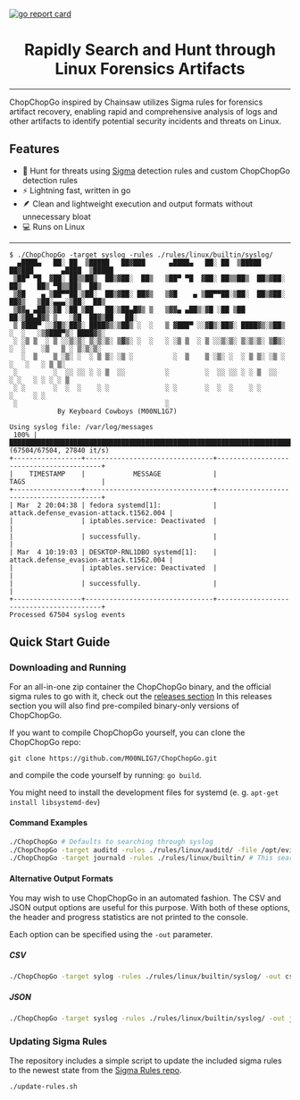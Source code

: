 [![go report card](https://goreportcard.com/badge/github.com/M00NLIG7/ChopChopGo)](https://goreportcard.com/report/github.com/M00NLIG7/ChopChopGo)

<div align="center">
 <p>
  <h1>
   Rapidly Search and Hunt through Linux Forensics Artifacts
  </h1>
 </p>
</div>

---

ChopChopGo inspired by Chainsaw utilizes Sigma rules for forensics artifact recovery, enabling rapid and comprehensive analysis of logs and other artifacts to identify potential security incidents and threats on Linux.

## Features

- :dart: Hunt for threats using [Sigma](https://github.com/SigmaHQ/sigma) detection rules and custom ChopChopGo detection rules
- :zap: Lightning fast, written in go
- :feather: Clean and lightweight execution and output formats without unnecessary bloat
- :computer: Runs on Linux

---

```
$ ./ChopChopGo -target syslog -rules ./rules/linux/builtin/syslog/
  ▄████▄   ██░ ██  ▒█████   ██▓███      ▄████▄   ██░ ██  ▒█████   ██▓███       ▄████  ▒█████
 ▒██▀ ▀█  ▓██░ ██▒▒██▒  ██▒▓██░  ██▒   ▒██▀ ▀█  ▓██░ ██▒▒██▒  ██▒▓██░  ██▒    ██▒ ▀█▒▒██▒  ██▒
 ▒▓█    ▄ ▒██▀▀██░▒██░  ██▒▓██░ ██▓▒   ▒▓█    ▄ ▒██▀▀██░▒██░  ██▒▓██░ ██▓▒   ▒██░▄▄▄░▒██░  ██▒
 ▒▓▓▄ ▄██▒░▓█ ░██ ▒██   ██░▒██▄█▓▒ ▒   ▒▓▓▄ ▄██▒░▓█ ░██ ▒██   ██░▒██▄█▓▒ ▒   ░▓█  ██▓▒██   ██░
 ▒ ▓███▀ ░░▓█▒░██▓░ ████▓▒░▒██▒ ░  ░   ▒ ▓███▀ ░░▓█▒░██▓░ ████▓▒░▒██▒ ░  ░   ░▒▓███▀▒░ ████▓▒░
 ░ ░▒ ▒  ░ ▒ ░░▒░▒░ ▒░▒░▒░ ▒▓▒░ ░  ░   ░ ░▒ ▒  ░ ▒ ░░▒░▒░ ▒░▒░▒░ ▒▓▒░ ░  ░    ░▒   ▒ ░ ▒░▒░▒░
   ░  ▒    ▒ ░▒░ ░  ░ ▒ ▒░ ░▒ ░          ░  ▒    ▒ ░▒░ ░  ░ ▒ ▒░ ░▒ ░          ░   ░   ░ ▒ ▒░
 ░         ░  ░░ ░░ ░ ░ ▒  ░░          ░         ░  ░░ ░░ ░ ░ ▒  ░░          ░ ░   ░ ░ ░ ░ ▒
 ░ ░       ░  ░  ░    ░ ░              ░ ░       ░  ░  ░    ░ ░                    ░     ░ ░
 ░                                     ░
			By Keyboard Cowboys (M00NL1G7)

Using syslog file: /var/log/messages
 100% |██████████████████████████████████████████████████████████████████████████████████████████████| (67504/67504, 27840 it/s)
+-----------------+--------------------------------+-----------------------------------------+
|    TIMESTAMP    |            MESSAGE             |                  TAGS                   |
+-----------------+--------------------------------+-----------------------------------------+
| Mar  2 20:04:38 | fedora systemd[1]:             | attack.defense_evasion-attack.t1562.004 |
|                 | iptables.service: Deactivated  |                                         |
|                 | successfully.                  |                                         |
| Mar  4 10:19:03 | DESKTOP-RNL1DBO systemd[1]:    | attack.defense_evasion-attack.t1562.004 |
|                 | iptables.service: Deactivated  |                                         |
|                 | successfully.                  |                                         |
+-----------------+--------------------------------+-----------------------------------------+
Processed 67504 syslog events
```

## Quick Start Guide

### Downloading and Running

For an all-in-one zip container the ChopChopGo binary, and the official sigma rules to go with it, check out the [releases section](https://github.com/M00NLIG7/ChopChopGo/releases) In this releases section you will also find pre-compiled binary-only versions of ChopChopGo.

If you want to compile ChopChopGo yourself, you can clone the ChopChopGo repo:

`git clone https://github.com/M00NLIG7/ChopChopGo.git`

and compile the code yourself by running: `go build`.

You might need to install the development files for systemd (e. g. `apt-get install libsystemd-dev`)

#### Command Examples

```bash
./ChopChopGo # Defaults to searching through syslog 
./ChopChopGo -target auditd -rules ./rules/linux/auditd/ -file /opt/evidence/auditd.log # This searches through auditd log with the official sigma rules
./ChopChopGo -target journald -rules ./rules/linux/builtin/ # This searches through journald with specified rules
```
#### Alternative Output Formats
You may wish to use ChopChopGo in an automated fashion. The CSV and JSON output options are useful for this purpose. With both of these options, the header and progress statistics are not printed to the console.

Each option can be specified using the `-out` parameter.

##### CSV

```bash
./ChopChopGo -target sylog -rules ./rules/linux/builtin/syslog/ -out csv # This searches through syslog with the official sigma rules, then outputs the data in CSV format
```
##### JSON
```bash
./ChopChopGo -target syslog -rules ./rules/linux/builtin/syslog/ -out json # This searches through syslog with the official sigma rules, then outputs the data as JSON
```

### Updating Sigma Rules

The repository includes a simple script to update the included sigma rules to the newest state from the [Sigma Rules repo](https://github.com/SigmaHQ/sigma/).

```bash
./update-rules.sh
```

